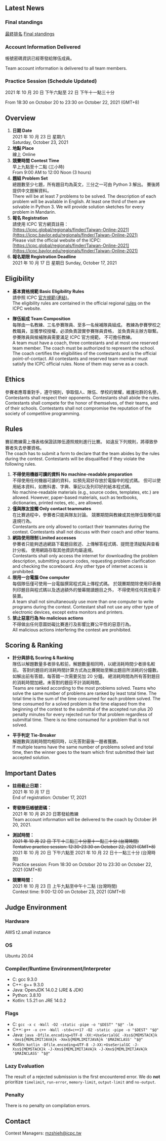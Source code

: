 ## Latest News

### Final standings
[最終排名](/image/2021_TOPC_standings.png)
[Final standings](/image/2021_TOPC_standings.png)


### Account Information Delivered
帳號密碼資訊已經寄發給隊伍成員。

Team account information is delivered to all team members.

### Practice Session (Schedule Updated)

2021 年 10 月 20 日 下午六點至 22 日 下午十一點三十分

From 18:30 on Octobor 20 to 23:30 on October 22, 2021 (GMT+8)<br>

## Overview

1. **日期 Date** <br>
   2021 年 10 月 23 日 星期六 <br>
   Saturday, October 23, 2021
2. **地點 Place** <br>
   線上
   Online
3. **競賽時間 Contest Time** <br>
   早上九點至十二點 (三小時) <br>
   From 9:00 AM to 12:00 Noon (3 hours)
4. **題組 Problem Set** <br>
   總題數至少七題，所有題目均為英文，三分之一可由 Python 3 解出。
   賽後將提供中文題解資料。<br>
   There will be at least 7 problems to be solved. 
   The description of each problem will be available in English. 
   At least one third of them are solvable in Python 3. 
   We will provide solution sketches for every problem in Mandarin.
5. **報名 Registration** <br>
   請使用 ICPC 官方網頁註冊：<br>
   [https://icpc.global/regionals/finder/Taiwan-Online-2021](https://icpc.baylor.edu/regionals/finder/Taiwan-Online-2021)
   <br>
   Please visit the official website of the ICPC:<br>
   [https://icpc.global/regionals/finder/Taiwan-Online-2021](https://icpc.baylor.edu/regionals/finder/Taiwan-Online-2021)
6. **報名期限 Registration Deadline**<br>
   2021 年 10 月 17 日 星期日
   Sunday, October 17, 2021

## Eligibility

+ **基本資格規範 Basic Eligibility Rules** <br>
  請參照 ICPC [官方規範(連結)](https://drive.google.com/file/d/1E9yaQbpSu9059UrOYafAiNrH-ABgRDAW/view?usp=sharing)。<br>
  The eligibility rules are contained in the official regional 
  [rules](https://drive.google.com/file/d/1E9yaQbpSu9059UrOYafAiNrH-ABgRDAW/view?usp=sharing) on the ICPC website.

+ **隊伍組成 Team Composition** <br>
每隊由一名教練、三名參賽隊員、至多一名候補隊員組成。
教練為參賽學校之教職員，並獲學校授權，必須負責證實參賽隊員資格，
並負責與主辦方聯繫。參賽隊員與候補隊員需要滿足 ICPC 官方規範，
不可擔任教練。<br>
A team must have a coach, three contestants and at most one reserved 
team member. The coach must be authorized to represent the school. 
The coach certifies the eligibilities of the contestants and 
is the official point-of-contact. All contestants and reserved team 
member must satisfy the ICPC official rules. None of them may serve as a coach.

## Ethics

參賽者應尊重對手，遵守規則，爭取個人、隊伍、學校的榮耀，維護社群的名譽。<br>
Contestants shall respect their opponents. Contestants shall abide the rules. 
Contestants shall compete for the honor of themselves, of their teams, 
and of their schools. Contestants shall not compromise the reputation of 
the society of competitive programming.

## Rules

賽前教練需上傳表格保證該隊伍遵照規則進行比賽。
如違反下列規則，將導致參賽者失去參賽資格。<br>
The coach has to submit a form to declare that the team abides by the rules 
during the contest. Contestants will be disqualified if they violate the 
following rules.

1. **不得使用機器可讀的資料 No machine-readable preparation**<br>
不得使用任何機器可讀的資料，如預先寫好存放於電腦中的程式碼。
但可以使用紙本資料，如教科書、字典、筆記以及列印好的紙本程式碼。<br>
No machine-readable materials (e.g., source codes, templates, etc.) 
are allowed. However, paper-based materials, such as textbooks, 
dictionaries, printed notes, etc., are allowed.
2. **僅與隊友接觸 Only contact teammates**<br>
在比賽過程中，參賽者只能與隊友討論。
競賽期間與教練或其他隊伍聯繫均屬違規行為。<br>
Contestants are only allowed to contact their teammates during the contest. 
Contestants shall not discuss with their coach and other teams.
3. **網路使用限制 Limited accesses**<br>
參賽者只能夠透過網路下載題目敘述、上傳解答程式碼、提問澄清疑點與查看計分板。
使用網路存取其他資訊均屬違規。<br>
Contestants shall only access the internet for downloading the problem 
description, submitting source codes, requesting problem clarification 
and checking the scoreboard. Any other type of internet access is prohibited.
4. **限用一台電腦 One computer**<br>
每個隊伍僅可使用一台電腦撰寫程式與上傳程式碼。
於競賽期間除使用印表機列印題目與程式碼以及透過額外的螢幕閱讀題目之外，
不得使用任何其他電子裝置。<br>
A team shall not simultaneously use more than one computer to write programs 
during the contest. Contestant shall not use any other type of electronic 
devices, except extra monitors and printers.
5. **禁止惡意行為 No malicious actions**<br>
不得做出任何意圖妨礙比賽進行及影響比賽公平性的惡意行為。<br>
All malicious actions interfering the contest are prohibited.

## Scoring & Ranking

+ **計分與排名 Scoring & Ranking** <br>
隊伍以解題數量多者排名較前，解題數量相同時，以總消耗時間少者排名較前。
答對的題目的消耗時間計算方式為比賽開始至解出題目所消耗的分鐘數。
如解出前有答錯，每答錯一次需要另加 20 分鐘。
總消耗時間為所有答對題目的消耗時間加總。未答對的題目不計消耗時間。<br>
Teams are ranked according to the most problems solved. 
Teams who solve the same number of problems are ranked by least total time. 
The total time is the sum of the time consumed for each problem solved. 
The time consumed for a solved problem is the time elapsed from the beginning 
of the contest to the submittal of the accepted run plus 20 penalty minutes 
for every rejected run for that problem regardless of submittal time. 
There is no time consumed for a problem that is not solved.

+ **平手判定 Tie-Breaker**<br>
解題數與消耗時間均相同時，以先答對最後一題者獲勝。<br>
If multiple teams have the same number of problems solved and total time, 
then the winner goes to the team which first submitted their last accepted 
solution.

## Important Dates

+ **註冊截止日期：**<br>
2021 年 10 月 17 日<br>
End of registration: October 17, 2021
+ **寄發隊伍帳號密碼：**<br>
2021 年 10 月 ~~21~~ 20 日寄發給教練<br>
Team account information will be delivered to the coach by October ~~21~~ 20, 2021.

+ **測試時間：**<br>
~~2021 年 10 月 22 日 下午十二點三十分至十一點三十分 (台灣時間)~~<br>
~~Tentative practice session: 12:30-23:30 on October 22, 2021 (GMT+8)~~<br>
2021 年 10 月 20 日 下午六點至 2021 年 10 月 22 日十一點三十分 (台灣時間)<br>
Practice session: From 18:30 on Octobor 20 to 23:30 on October 22, 2021 (GMT+8)<br>

+ **競賽時間：**<br>
2021 年 10 月 23 日 上午九點至中午十二點 (台灣時間)<br>
Contest time: 9:00-12:00 on October 23, 2021 (GMT+8)

## Judge Environment

### Hardware
AWS t2.small instance

### OS
Ubuntu 20.04

### Compiler/Runtime Environment/Interpreter
+ C: gcc 9.3.0
+ C++: g++ 9.3.0
+ Java: OpenJDK 14.0.2 (JRE & JDK)
+ Python: 3.8.10
+ Kotlin: 1.5.21 on JRE 14.0.2

### Flags
+ C: `gcc -x c -Wall -O2 -static -pipe -o "$DEST" "$@" -lm`
+ C++: `g++ -x c++ -Wall -std=c++17 -O2 -static -pipe -o "$DEST" "$@"`
+ Java: `java -Dfile.encoding=UTF-8 -XX:+UseSerialGC -Xss${MEMSTACK}k -Xms${MEMLIMITJAVA}k -Xmx${MEMLIMITJAVA}k '$MAINCLASS' "$@"`
+ Kotlin: `kotlin -Dfile.encoding=UTF-8 -J-XX:+UseSerialGC -J-Xss${MEMSTACK}k -J-Xms${MEMLIMITJAVA}k -J-Xmx${MEMLIMITJAVA}k '$MAINCLASS' "$@"`

### Lazy Evaluation

The result of a rejected submission is the first encountered error. We do **not** prioritize `timelimit`, `run-error`, `memory-limit`, `output-limit` and `no-output`. 

### Penalty

There is no penalty on compilation errors.

## Contact
Contest Managers: mzshieh@icpc.tw
